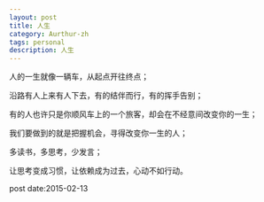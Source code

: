 ```yaml
---
layout: post
title: 人生
category: Aurthur-zh
tags: personal
description: 人生
---
```

人的一生就像一辆车，从起点开往终点；

沿路有人上来有人下去，有的结伴而行，有的挥手告别；

有的人也许只是你顺风车上的一个旅客，却会在不经意间改变你的一生；

我们要做到的就是把握机会，寻得改变你一生的人；

多读书，多思考，少发言；

让思考变成习惯，让依赖成为过去，心动不如行动。

post date:2015-02-13